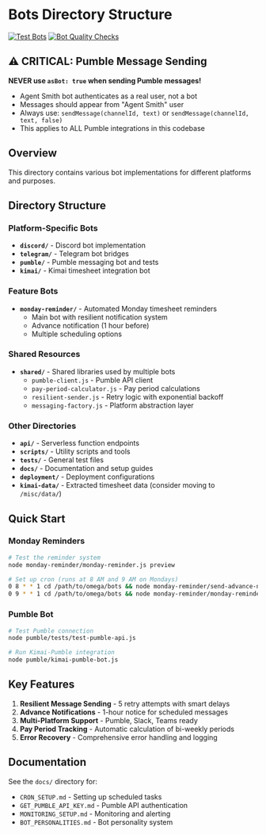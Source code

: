 # Bots Directory Structure

[![Test Bots](https://github.com/username/omega/workflows/Test%20Bots/badge.svg)](https://github.com/username/omega/actions/workflows/test-bots.yml)
[![Bot Quality Checks](https://github.com/username/omega/workflows/Bot%20Quality%20Checks/badge.svg)](https://github.com/username/omega/actions/workflows/bot-quality-checks.yml)

## ⚠️ CRITICAL: Pumble Message Sending
**NEVER use `asBot: true` when sending Pumble messages!**
- Agent Smith bot authenticates as a real user, not a bot
- Messages should appear from "Agent Smith" user
- Always use: `sendMessage(channelId, text)` or `sendMessage(channelId, text, false)`
- This applies to ALL Pumble integrations in this codebase

## Overview
This directory contains various bot implementations for different platforms and purposes.

## Directory Structure

### Platform-Specific Bots
- **`discord/`** - Discord bot implementation
- **`telegram/`** - Telegram bot bridges
- **`pumble/`** - Pumble messaging bot and tests
- **`kimai/`** - Kimai timesheet integration bot

### Feature Bots
- **`monday-reminder/`** - Automated Monday timesheet reminders
  - Main bot with resilient notification system
  - Advance notification (1 hour before)
  - Multiple scheduling options

### Shared Resources
- **`shared/`** - Shared libraries used by multiple bots
  - `pumble-client.js` - Pumble API client
  - `pay-period-calculator.js` - Pay period calculations
  - `resilient-sender.js` - Retry logic with exponential backoff
  - `messaging-factory.js` - Platform abstraction layer

### Other Directories
- **`api/`** - Serverless function endpoints
- **`scripts/`** - Utility scripts and tools
- **`tests/`** - General test files
- **`docs/`** - Documentation and setup guides
- **`deployment/`** - Deployment configurations
- **`kimai-data/`** - Extracted timesheet data (consider moving to `/misc/data/`)

## Quick Start

### Monday Reminders
```bash
# Test the reminder system
node monday-reminder/monday-reminder.js preview

# Set up cron (runs at 8 AM and 9 AM on Mondays)
0 8 * * 1 cd /path/to/omega/bots && node monday-reminder/send-advance-notification-resilient.js
0 9 * * 1 cd /path/to/omega/bots && node monday-reminder/monday-reminder.js send
```

### Pumble Bot
```bash
# Test Pumble connection
node pumble/tests/test-pumble-api.js

# Run Kimai-Pumble integration
node pumble/kimai-pumble-bot.js
```

## Key Features

1. **Resilient Message Sending** - 5 retry attempts with smart delays
2. **Advance Notifications** - 1-hour notice for scheduled messages
3. **Multi-Platform Support** - Pumble, Slack, Teams ready
4. **Pay Period Tracking** - Automatic calculation of bi-weekly periods
5. **Error Recovery** - Comprehensive error handling and logging

## Documentation

See the `docs/` directory for:
- `CRON_SETUP.md` - Setting up scheduled tasks
- `GET_PUMBLE_API_KEY.md` - Pumble API authentication
- `MONITORING_SETUP.md` - Monitoring and alerting
- `BOT_PERSONALITIES.md` - Bot personality system